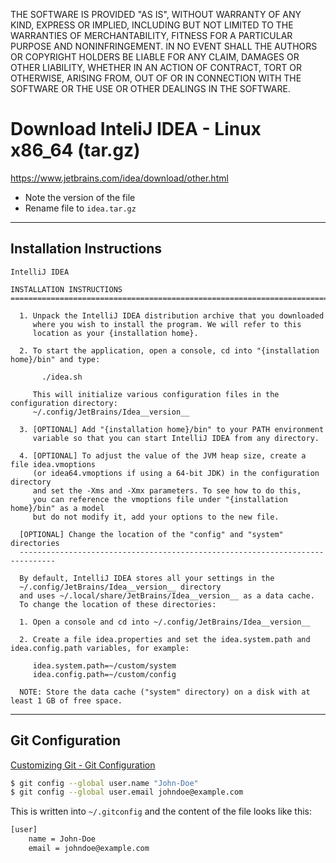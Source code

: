 THE SOFTWARE IS PROVIDED "AS IS", WITHOUT WARRANTY OF ANY KIND, EXPRESS OR IMPLIED, INCLUDING BUT NOT LIMITED TO THE WARRANTIES OF MERCHANTABILITY, FITNESS FOR A PARTICULAR PURPOSE AND NONINFRINGEMENT. IN NO EVENT SHALL THE AUTHORS OR COPYRIGHT HOLDERS BE LIABLE FOR ANY CLAIM, DAMAGES OR OTHER LIABILITY, WHETHER IN AN ACTION OF CONTRACT, TORT OR OTHERWISE, ARISING FROM, OUT OF OR IN CONNECTION WITH THE SOFTWARE OR THE USE OR OTHER DEALINGS IN THE SOFTWARE.

# Download InteliJ IDEA - Linux x86_64 (tar.gz)

https://www.jetbrains.com/idea/download/other.html

- Note the version of the file
- Rename file to `idea.tar.gz`

-----

## Installation Instructions

```
IntelliJ IDEA

INSTALLATION INSTRUCTIONS
===============================================================================

  1. Unpack the IntelliJ IDEA distribution archive that you downloaded
     where you wish to install the program. We will refer to this
     location as your {installation home}.

  2. To start the application, open a console, cd into "{installation home}/bin" and type:

       ./idea.sh

     This will initialize various configuration files in the configuration directory:
     ~/.config/JetBrains/Idea__version__

  3. [OPTIONAL] Add "{installation home}/bin" to your PATH environment
     variable so that you can start IntelliJ IDEA from any directory.

  4. [OPTIONAL] To adjust the value of the JVM heap size, create a file idea.vmoptions
     (or idea64.vmoptions if using a 64-bit JDK) in the configuration directory
     and set the -Xms and -Xmx parameters. To see how to do this,
     you can reference the vmoptions file under "{installation home}/bin" as a model
     but do not modify it, add your options to the new file.

  [OPTIONAL] Change the location of the "config" and "system" directories
  ------------------------------------------------------------------------------

  By default, IntelliJ IDEA stores all your settings in the
  ~/.config/JetBrains/Idea__version__ directory
  and uses ~/.local/share/JetBrains/Idea__version__ as a data cache.
  To change the location of these directories:

  1. Open a console and cd into ~/.config/JetBrains/Idea__version__

  2. Create a file idea.properties and set the idea.system.path and idea.config.path variables, for example:

     idea.system.path=~/custom/system
     idea.config.path=~/custom/config

  NOTE: Store the data cache ("system" directory) on a disk with at least 1 GB of free space.
  ```

-----

## Git Configuration

[Customizing Git - Git Configuration](https://git-scm.com/book/en/v2/Customizing-Git-Git-Configuration)

```bash
$ git config --global user.name "John-Doe"
$ git config --global user.email johndoe@example.com
  ```

This is written into `~/.gitconfig` and the content of the file looks like this:

```bash
[user]
	name = John-Doe
	email = johndoe@example.com
  ```

